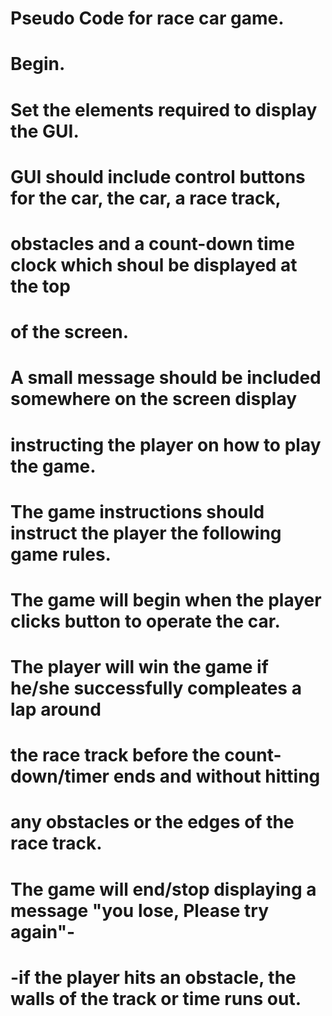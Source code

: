 # Pseudo Code for race car game.
# Begin.
# Set the elements required to display the GUI.
# GUI should include control buttons for the car, the car, a race track, 
# obstacles and a count-down time clock which shoul be displayed at the top 
# of the screen.
# A small message should be included somewhere on the screen display
# instructing the player on how to play the game.
# The game instructions should instruct the player the following game rules.
# The game will begin when the player clicks button to operate the car. 
# The player will win the game if he/she successfully compleates a lap around 
# the race track before the count-down/timer ends and without hitting  
# any obstacles or the edges of the race track.
# The game will end/stop displaying a message "you lose, Please try again"- 
# -if the player hits an obstacle, the walls of the track or time runs out.


